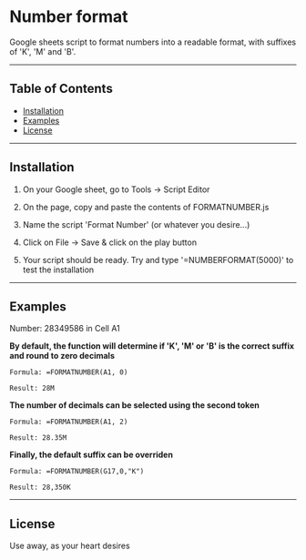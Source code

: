 # Number format
Google sheets script to format numbers into a readable format, with suffixes of 'K', 'M' and 'B'.

---

## Table of Contents 


- [Installation](#installation)
- [Examples](#examples)
- [License](#license)

---
## Installation

1. On your Google sheet, go to Tools -> Script Editor

2. On the page, copy and paste the contents of FORMATNUMBER.js 

3. Name the script 'Format Number' (or whatever you desire...)

4. Click on File -> Save & click on the play button

5. Your script should be ready. Try and type '=NUMBERFORMAT(5000)' to test the installation

---
## Examples

Number: 28349586 in Cell A1

**By default, the function will determine if 'K', 'M' or 'B' is the correct suffix and round to zero decimals**
```
Formula: =FORMATNUMBER(A1, 0)

Result: 28M
```

**The number of decimals can be selected using the second token**
```
Formula: =FORMATNUMBER(A1, 2)

Result: 28.35M
```

**Finally, the default suffix can be overriden**
```
Formula: =FORMATNUMBER(G17,0,"K")

Result: 28,350K
```
---
## License

Use away, as your heart desires
